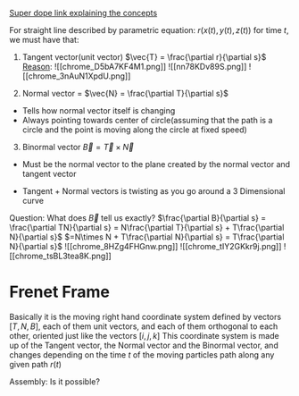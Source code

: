 [Super dope link explaining the concepts](https://www.youtube.com/watch?v=VIqA8U9ozIA)

For straight line described by parametric equation:
$r(x(t),y(t),z(t))$ for time $t$, we must have that:

1. Tangent vector(unit vector) $\vec{T} = \frac{\partial r}{\partial s}$ 
[Reason](https://web.mit.edu/hyperbook/Patrikalakis-Maekawa-Cho/node22.html):
	![[chrome_D5bA7KF4M1.png]]
	![[nn78KDv89S.png]]
	![[chrome_3nAuN1XpdU.png]]
	

2. Normal vector = $\vec{N} = \frac{\partial T}{\partial s}$
- Tells how normal vector itself is changing
- Always pointing towards center of circle(assuming that the path is a circle and the point is moving along the circle at fixed speed)

3. Binormal vector $\vec{B}=\vec{T} \times \vec{N}$
- Must be the normal vector to the plane created by the normal vector and tangent vector

- Tangent + Normal vectors is twisting as you go around a 3 Dimensional curve

Question: What does $\vec{B}$ tell us exactly?
$\frac{\partial B}{\partial s} = \frac{\partial TN}{\partial s} = N\frac{\partial T}{\partial s} + T\frac{\partial N}{\partial s}$
$=N\times N + T\frac{\partial N}{\partial s} = T\frac{\partial N}{\partial s}$
![[chrome_8HZg4FHGnw.png]]
![[chrome_tIY2GKkr9j.png]]
![[chrome_tsBL3tea8K.png]]

# Frenet Frame
Basically it is the moving right hand coordinate system defined by vectors $[T,N,B]$, each of them unit vectors, and each of them orthogonal to each other, oriented just like the vectors $[i,j,k]$  This coordinate system is made up of the Tangent vector, the Normal vector and the Binormal vector, and changes depending on the time $t$ of the moving particles path along any given path $r(t)$ 

Assembly: 
Is it possible?



